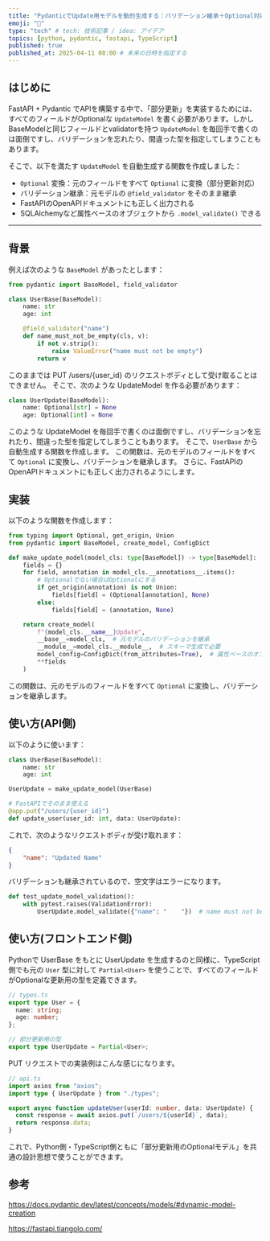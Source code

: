 ```yaml
---
title: "PydanticでUpdate用モデルを動的生成する：バリデーション継承＋Optional対応まで"
emoji: "🐍"
type: "tech" # tech: 技術記事 / idea: アイデア
topics: [python, pydantic, fastapi, TypeScript]
published: true
published_at: 2025-04-11 08:00 # 未来の日時を指定する
---
```


## はじめに

FastAPI + Pydantic でAPIを構築する中で、「部分更新」を実装するためには、すべてのフィールドがOptionalな `UpdateModel` を書く必要があります。しかしBaseModelと同じフィールドとvalidatorを持つ `UpdateModel` を毎回手で書くのは面倒ですし、バリデーションを忘れたり、間違った型を指定してしまうこともあります。

そこで、以下を満たす `UpdateModel` を自動生成する関数を作成しました：

- `Optional` 変換：元のフィールドをすべて `Optional` に変換（部分更新対応）
- バリデーション継承：元モデルの `@field_validator` をそのまま継承
- FastAPIのOpenAPIドキュメントにも正しく出力される
- SQLAlchemyなど属性ベースのオブジェクトから `.model_validate()` できる

---

## 背景

例えば次のような `BaseModel` があったとします：

```python
from pydantic import BaseModel, field_validator

class UserBase(BaseModel):
    name: str
    age: int

    @field_validator("name")
    def name_must_not_be_empty(cls, v):
        if not v.strip():
            raise ValueError("name must not be empty")
        return v
```

このままでは PUT /users/{user_id} のリクエストボディとして受け取ることはできません。
そこで、次のような UpdateModel を作る必要があります：

```python
class UserUpdate(BaseModel):
    name: Optional[str] = None
    age: Optional[int] = None
```

このような UpdateModel を毎回手で書くのは面倒ですし、バリデーションを忘れたり、間違った型を指定してしまうこともあります。
そこで、`UserBase` から自動生成する関数を作成します。
この関数は、元のモデルのフィールドをすべて `Optional` に変換し、バリデーションを継承します。
さらに、FastAPIのOpenAPIドキュメントにも正しく出力されるようにします。

## 実装

以下のような関数を作成します：

```python
from typing import Optional, get_origin, Union
from pydantic import BaseModel, create_model, ConfigDict

def make_update_model(model_cls: type[BaseModel]) -> type[BaseModel]:
    fields = {}
    for field, annotation in model_cls.__annotations__.items():
        # Optionalでない場合はOptionalにする
        if get_origin(annotation) is not Union:
            fields[field] = (Optional[annotation], None)
        else:
            fields[field] = (annotation, None)

    return create_model(
        f"{model_cls.__name__}Update",
        __base__=model_cls,  # 元モデルのバリデーションを継承
        __module__=model_cls.__module__,  # スキーマ生成で必要
        model_config=ConfigDict(from_attributes=True),  # 属性ベースのオブジェクトからmodel_validate可能に
        **fields
    )
```

この関数は、元のモデルのフィールドをすべて `Optional` に変換し、バリデーションを継承します。

## 使い方(API側)

以下のように使います：

```python
class UserBase(BaseModel):
    name: str
    age: int

UserUpdate = make_update_model(UserBase)

# FastAPIでそのまま使える
@app.put("/users/{user_id}")
def update_user(user_id: int, data: UserUpdate):
```

これで、次のようなリクエストボディが受け取れます：

```json
{
    "name": "Updated Name"
}
```

バリデーションも継承されているので、空文字はエラーになります。

```python
def test_update_model_validation():
    with pytest.raises(ValidationError):
        UserUpdate.model_validate({"name": "    "})  # name must not be empty → バリデーションエラー
```

## 使い方(フロントエンド側)

Pythonで UserBase をもとに UserUpdate を生成するのと同様に、TypeScript 側でも元の `User` 型に対して `Partial<User>` を使うことで、すべてのフィールドがOptionalな更新用の型を定義できます。

```typescript
// types.ts
export type User = {
  name: string;
  age: number;
};

// 部分更新用の型
export type UserUpdate = Partial<User>;
```

PUT リクエストでの実装例はこんな感じになります。

```typescript
// api.ts
import axios from "axios";
import type { UserUpdate } from "./types";

export async function updateUser(userId: number, data: UserUpdate) {
  const response = await axios.put(`/users/${userId}`, data);
  return response.data;
}
```

これで、Python側・TypeScript側ともに「部分更新用のOptionalモデル」を共通の設計思想で使うことができます。

## 参考

https://docs.pydantic.dev/latest/concepts/models/#dynamic-model-creation

https://fastapi.tiangolo.com/